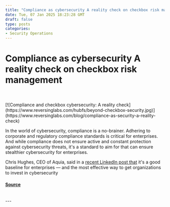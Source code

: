 ```yaml
---
title: "Compliance as cybersecurity A reality check on checkbox risk management"
date: Tue, 07 Jan 2025 18:23:28 GMT
draft: false
type: posts
categories: 
- Security Operations
---
```

# Compliance as cybersecurity A reality check on checkbox risk management

<br/>

<br/>
[![Compliance and checkbox cybersecurity: A reality check](https://www.reversinglabs.com/hubfs/beyond-checkbox-security.jpg)](https://www.reversinglabs.com/blog/compliance-as-security-a-reality-check)

In the world of cybersecurity, compliance is a no-brainer. Adhering to corporate and regulatory compliance standards is critical for enterprises. And while compliance does not ensure active and constant protection against cybersecurity threats, it's a standard to aim for that can ensure stealthier cybersecurity for enterprises. 

Chris Hughes, CEO of Aquia, said in a [recent LinkedIn post that](https://www.linkedin.com/posts/resilientcyber_lawyers-cyber-activity-7262454456309497856-Scov/) it's a good baseline for enterprises — and the most effective way to get organizations to invest in cybersecurity

#### [Source](https://www.reversinglabs.com/blog/compliance-as-security-a-reality-check)

<br/>
---

